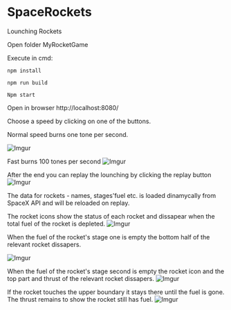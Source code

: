 # SpaceRockets
Lounching Rockets

Open folder MyRocketGame

Execute in cmd:

`npm install`

`npm run build`

`Npm start`

Open in browser http://localhost:8080/

Choose a speed by clicking on one of the buttons. 

Normal speed burns one tone per second.

![Imgur](https://i.imgur.com/1DUbeCv.png)

Fast burns 100 tones per second
![Imgur](https://i.imgur.com/Fbbh8bb.png)

After the end you can replay the lounching by clicking the replay button
![Imgur](https://i.imgur.com/I0udI77.png)

The data for rockets - names, stages'fuel etc.  is loaded dinamycally from SpaceX API and will be reloaded on replay.

The rocket icons show the status of each rocket and dissapear when the total fuel of the rocket is depleted.
![Imgur](https://i.imgur.com/aRXs0tD.png)

When the fuel of the rocket's stage one is empty the bottom half of the relevant rocket dissapers.

![Imgur](https://i.imgur.com/4pIArz3.png)

When the fuel of the rocket's stage second is empty the rocket icon and the top part and thrust of the relevant rocket dissapers.
![Imgur](https://i.imgur.com/BtMSwMH.png)

If the rocket touches the upper boundary it stays there until the fuel is gone. The thrust remains to show the rocket still has fuel.
![Imgur](https://i.imgur.com/HdN0Pd4.png)
